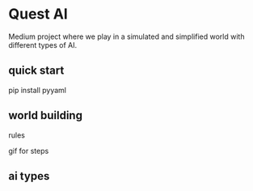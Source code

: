 # Quest AI

Medium project where we play in a simulated and simplified world with different types of AI.

## quick start
pip install pyyaml

## world building
rules

gif for steps


## ai types


